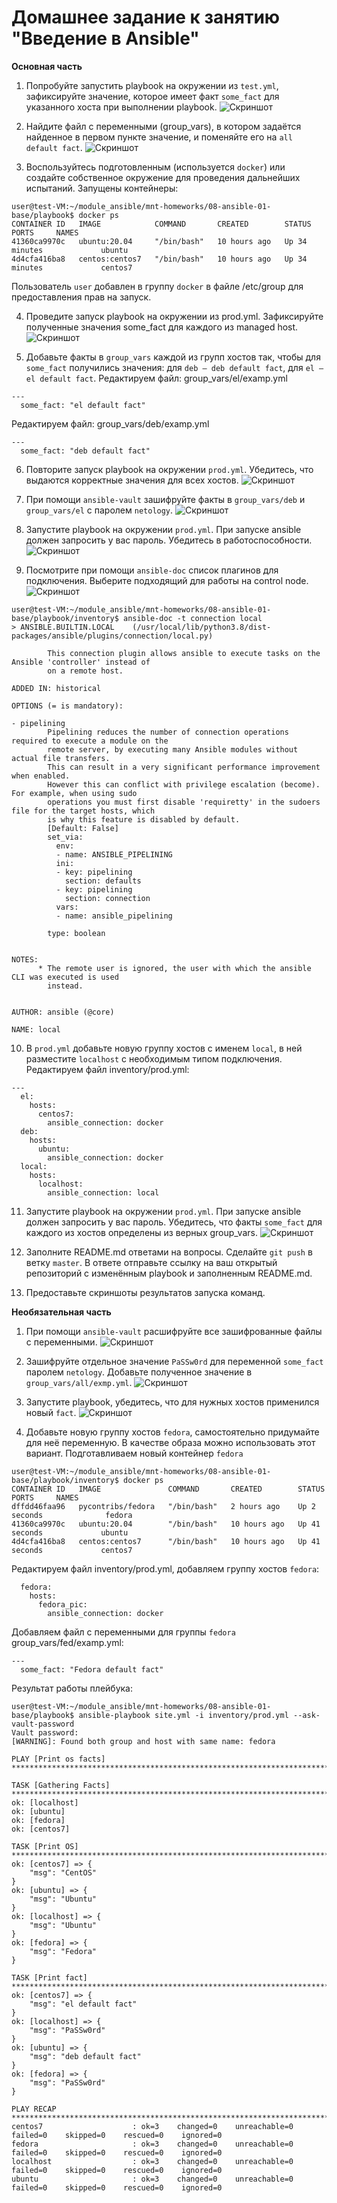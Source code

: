 # Домашнее задание к занятию "Введение в Ansible"

**Основная часть**

1. Попробуйте запустить playbook на окружении из `test.yml`, зафиксируйте значение, которое имеет факт `some_fact` для указанного хоста при выполнении playbook.
![Скриншот](https://github.com/vyacheslav-sadov/devops-netology/blob/master/ansible/images/task_1.png)

2. Найдите файл с переменными (group_vars), в котором задаётся найденное в первом пункте значение, и поменяйте его на `all default fact`.
![Скриншот](https://github.com/vyacheslav-sadov/devops-netology/blob/master/ansible/images/task_2.png)

3. Воспользуйтесь подготовленным (используется `docker`) или создайте собственное окружение для проведения дальнейших испытаний.
Запущены контейнеры: 
```
user@test-VM:~/module_ansible/mnt-homeworks/08-ansible-01-base/playbook$ docker ps
CONTAINER ID   IMAGE            COMMAND       CREATED        STATUS          PORTS     NAMES
41360ca9970c   ubuntu:20.04     "/bin/bash"   10 hours ago   Up 34 minutes             ubuntu
4d4cfa416ba8   centos:centos7   "/bin/bash"   10 hours ago   Up 34 minutes             centos7
```
Пользователь `user` добавлен в группу `docker` в файле /etc/group для предоставления прав на запуск. 

4. Проведите запуск playbook на окружении из prod.yml. Зафиксируйте полученные значения some_fact для каждого из managed host.
![Скриншот](https://github.com/vyacheslav-sadov/devops-netology/blob/master/ansible/images/task_4.png)

5. Добавьте факты в `group_vars` каждой из групп хостов так, чтобы для `some_fact` получились значения: для `deb — deb default fact`, для `el — el default fact`.
Редактируем файл: group_vars/el/examp.yml
```
---
  some_fact: "el default fact"
```
Редактируем файл: group_vars/deb/examp.yml
```
---
  some_fact: "deb default fact"
```

6. Повторите запуск playbook на окружении `prod.yml`. Убедитесь, что выдаются корректные значения для всех хостов.
![Скриншот](https://github.com/vyacheslav-sadov/devops-netology/blob/master/ansible/images/task_6.png)

7. При помощи `ansible-vault` зашифруйте факты в `group_vars/deb` и `group_vars/el` с паролем `netology`.
![Скриншот](https://github.com/vyacheslav-sadov/devops-netology/blob/master/ansible/images/task_7.png)

8. Запустите playbook на окружении `prod.yml`. При запуске ansible должен запросить у вас пароль. Убедитесь в работоспособности.
![Скриншот](https://github.com/vyacheslav-sadov/devops-netology/blob/master/ansible/images/task_8.png)

9. Посмотрите при помощи `ansible-doc` список плагинов для подключения. Выберите подходящий для работы на control node.
![Скриншот](https://github.com/vyacheslav-sadov/devops-netology/blob/master/ansible/images/task_9.png)

```
user@test-VM:~/module_ansible/mnt-homeworks/08-ansible-01-base/playbook/inventory$ ansible-doc -t connection local
> ANSIBLE.BUILTIN.LOCAL    (/usr/local/lib/python3.8/dist-packages/ansible/plugins/connection/local.py)

        This connection plugin allows ansible to execute tasks on the Ansible 'controller' instead of
        on a remote host.

ADDED IN: historical

OPTIONS (= is mandatory):

- pipelining
        Pipelining reduces the number of connection operations required to execute a module on the
        remote server, by executing many Ansible modules without actual file transfers.
        This can result in a very significant performance improvement when enabled.
        However this can conflict with privilege escalation (become). For example, when using sudo
        operations you must first disable 'requiretty' in the sudoers file for the target hosts, which
        is why this feature is disabled by default.
        [Default: False]
        set_via:
          env:
          - name: ANSIBLE_PIPELINING
          ini:
          - key: pipelining
            section: defaults
          - key: pipelining
            section: connection
          vars:
          - name: ansible_pipelining
        
        type: boolean


NOTES:
      * The remote user is ignored, the user with which the ansible CLI was executed is used
        instead.


AUTHOR: ansible (@core)

NAME: local
```

10. В `prod.yml` добавьте новую группу хостов с именем `local`, в ней разместите `localhost` с необходимым типом подключения.
Редактируем файл inventory/prod.yml: 
```
---
  el:
    hosts:
      centos7:
        ansible_connection: docker
  deb:
    hosts:
      ubuntu:
        ansible_connection: docker
  local:
    hosts:
      localhost:
        ansible_connection: local
```

11. Запустите playbook на окружении `prod.yml`. При запуске ansible должен запросить у вас пароль. Убедитесь, что факты `some_fact` для каждого из хостов определены из верных group_vars.
![Скриншот](https://github.com/vyacheslav-sadov/devops-netology/blob/master/ansible/images/task_11.png)

12. Заполните README.md ответами на вопросы. Сделайте `git push` в ветку `master`. В ответе отправьте ссылку на ваш открытый репозиторий с изменённым playbook и заполненным README.md.
13. Предоставьте скриншоты результатов запуска команд.

**Необязательная часть**

1) При помощи `ansible-vault` расшифруйте все зашифрованные файлы с переменными.
![Скриншот](https://github.com/vyacheslav-sadov/devops-netology/blob/master/ansible/images/task_(1).png)

2) Зашифруйте отдельное значение `PaSSw0rd` для переменной `some_fact` паролем `netology`. Добавьте полученное значение в `group_vars/all/exmp.yml`.
![Скриншот](https://github.com/vyacheslav-sadov/devops-netology/blob/master/ansible/images/task_(2).png)

3) Запустите playbook, убедитесь, что для нужных хостов применился новый `fact`.
![Скриншот](https://github.com/vyacheslav-sadov/devops-netology/blob/master/ansible/images/task_(3).png)

4) Добавьте новую группу хостов `fedora`, самостоятельно придумайте для неё переменную. В качестве образа можно использовать этот вариант.
Подготавливаем новый контейнер `fedora`
```
user@test-VM:~/module_ansible/mnt-homeworks/08-ansible-01-base/playbook/inventory$ docker ps
CONTAINER ID   IMAGE               COMMAND       CREATED        STATUS          PORTS     NAMES
dffdd46faa96   pycontribs/fedora   "/bin/bash"   2 hours ago    Up 2 seconds              fedora
41360ca9970c   ubuntu:20.04        "/bin/bash"   10 hours ago   Up 41 seconds             ubuntu
4d4cfa416ba8   centos:centos7      "/bin/bash"   10 hours ago   Up 41 seconds             centos7
```
Редактируем файл inventory/prod.yml, добавляем группу хостов `fedora`:
```
  fedora:
    hosts:
      fedora_pic:
        ansible_connection: docker
```
Добавляем файл с переменными для группы `fedora` group_vars/fed/examp.yml:
```
---
  some_fact: "Fedora default fact"
```
Результат работы плейбука: 
```
user@test-VM:~/module_ansible/mnt-homeworks/08-ansible-01-base/playbook$ ansible-playbook site.yml -i inventory/prod.yml --ask-vault-password
Vault password: 
[WARNING]: Found both group and host with same name: fedora

PLAY [Print os facts] **********************************************************************************************************

TASK [Gathering Facts] *********************************************************************************************************
ok: [localhost]
ok: [ubuntu]
ok: [fedora]
ok: [centos7]

TASK [Print OS] ****************************************************************************************************************
ok: [centos7] => {
    "msg": "CentOS"
}
ok: [ubuntu] => {
    "msg": "Ubuntu"
}
ok: [localhost] => {
    "msg": "Ubuntu"
}
ok: [fedora] => {
    "msg": "Fedora"
}

TASK [Print fact] **************************************************************************************************************
ok: [centos7] => {
    "msg": "el default fact"
}
ok: [localhost] => {
    "msg": "PaSSw0rd"
}
ok: [ubuntu] => {
    "msg": "deb default fact"
}
ok: [fedora] => {
    "msg": "PaSSw0rd"
}

PLAY RECAP *********************************************************************************************************************
centos7                    : ok=3    changed=0    unreachable=0    failed=0    skipped=0    rescued=0    ignored=0   
fedora                     : ok=3    changed=0    unreachable=0    failed=0    skipped=0    rescued=0    ignored=0   
localhost                  : ok=3    changed=0    unreachable=0    failed=0    skipped=0    rescued=0    ignored=0   
ubuntu                     : ok=3    changed=0    unreachable=0    failed=0    skipped=0    rescued=0    ignored=0
```